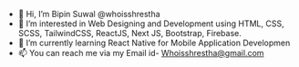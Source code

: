 - 👋 Hi, I’m Bipin Suwal @whoisshrestha 
- 👀 I’m interested in Web Designing and Development using HTML, CSS, SCSS, TailwindCSS, ReactJS, Next JS, Bootstrap, Firebase.
- 🌱 I’m currently learning React Native for Mobile Application Developmen
- 📫 You can reach me via my Email id- Whoisshrestha@gmail.com

